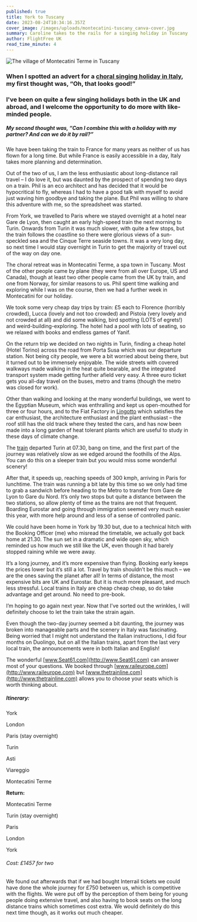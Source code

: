 ```yaml
---
published: true
title: York to Tuscany
date: 2023-08-24T10:34:16.357Z
cover_image: /images/uploads/montecatini-tuscany_canva-cover.jpg
summary: Caroline takes to the rails for a singing holiday in Tuscany
author: FlightFree UK
read_time_minute: 4
---
```

![](/images/uploads/montecatini-tuscany_canva-body.jpg "The village of Montecatini Terme in Tuscany")

### When I spotted an advert for a [choral singing holiday in Italy](http://www.choritalia.com), my first thought was, “Oh, that looks good!”

### I've been on quite a few singing holidays both in the UK and abroad, and I welcome the opportunity to do more with like-minded people.

##### My second thought was, “Can I combine this with a holiday with my partner? And can we do it by rail?” 

We have been taking the train to France for many years as neither of us has flown for a long time. But while France is easily accessible in a day, Italy takes more planning and determination. 

Out of the two of us, I am the less enthusiastic about long-distance rail travel – I do love it, but was daunted by the prospect of spending two days on a train. Phil is an eco architect and has decided that it would be hypocritical to fly, whereas I had to have a good talk with myself to avoid just waving him goodbye and taking the plane. But Phil was willing to share this adventure with me, so the spreadsheet was started.

From York, we travelled to Paris where we stayed overnight at a hotel near Gare de Lyon, then caught an early high-speed train the next morning to Turin. Onwards from Turin it was much slower, with quite a few stops, but the train follows the coastline so there were glorious views of a sun-speckled sea and the Cinque Terre seaside towns. It was a very long day, so next time I would stay overnight in Turin to get the majority of travel out of the way on day one.

The choral retreat was in Montecatini Terme, a spa town in Tuscany. Most of the other people came by plane (they were from all over Europe, US and Canada), though at least two other people came from the UK by train, and one from Norway, for similar reasons to us. Phil spent time walking and exploring while I was on the course, then we had a further week in Montecatini for our holiday.

We took some very cheap day trips by train: £5 each to Florence (horribly crowded), Lucca (lovely and not too crowded) and Pistoia (very lovely and not crowded at all) and did some walking, bird spotting (LOTS of egrets!) and weird-building-exploring. The hotel had a pool with lots of seating, so we relaxed with books and endless games of Yanif.

On the return trip we decided on two nights in Turin, finding a cheap hotel (Hotel Torino) across the road from Porta Susa which was our departure station. Not being city people, we were a bit worried about being there, but it turned out to be immensely enjoyable. The wide streets with covered walkways made walking in the heat quite bearable, and the integrated transport system made getting further afield very easy. A three euro ticket gets you all-day travel on the buses, metro and trams (though the metro was closed for work). 

Other than walking and looking at the many wonderful buildings, we went to the Egyptian Museum, which was enthralling and kept us open-mouthed for three or four hours, and to the Fiat Factory in [Lingotto](https://en.wikipedia.org/wiki/Lingotto) which satisfies the car enthusiast, the architecture enthusiast and the plant enthusiast – the roof still has the old track where they tested the cars, and has now been made into a long garden of heat tolerant plants which are useful to study in these days of climate change.

The [train](http://www.trenitalia.com) departed Turin at 07.30, bang on time, and the first part of the journey was relatively slow as we edged around the foothills of the Alps. You can do this on a sleeper train but you would miss some wonderful scenery! 

After that, it speeds up, reaching speeds of 300 kmph, arriving in Paris for lunchtime. The train was running a bit late by this time so we only had time to grab a sandwich before heading to the Metro to transfer from Gare de Lyon to Gare du Nord. It’s only two stops but quite a distance between the two stations, so allow plenty of time as the trains are not that frequent. Boarding Eurostar and going through immigration seemed very much easier this year, with more help around and less of a sense of controlled panic. 

We could have been home in York by 19.30 but, due to a technical hitch with the Booking Officer (me) who misread the timetable, we actually got back home at 21.30. The sun set in a dramatic and wide open sky, which reminded us how much we still like the UK, even though it had barely stopped raining while we were away.

It’s a long journey, and it’s more expensive than flying. Booking early keeps the prices lower but it’s still a lot. Travel by train shouldn’t be this much – we are the ones saving the planet after all! In terms of distance, the most expensive bits are UK and Eurostar. But it is much more pleasant, and much less stressful. Local trains in Italy are cheap cheap cheap, so do take advantage and get around. No need to pre-book.

I’m hoping to go again next year. Now that I’ve sorted out the wrinkles, I will definitely choose to let the train take the strain again.

Even though the two-day journey seemed a bit daunting, the journey was broken into manageable parts and the scenery in Italy was fascinating. Being worried that I might not understand the Italian instructions, I did four months on Duolingo, but on all the Italian trains, apart from the last very local train, the announcements were in both Italian and English!

The wonderful [www.Seat61.com](http://www.Seat61.com) can answer most of your questions. We booked through [www.raileurope.com](http://www.raileurope.com) but [www.thetrainline.com](http://www.thetrainline.com) allows you to choose your seats which is worth thinking about.

##### Itinerary:

York

London

Paris (stay overnight)

Turin

Asti

Viareggio

Montecatini Terme

**Return:**

Montecatini Terme

Turin (stay overnight)

Paris

London

York

###### Cost: £1457 for two

We found out afterwards that if we had bought Interrail tickets we could have done the whole journey for £750 between us, which is competitive with the flights. We were put off by the perception of them being for young people doing extensive travel, and also having to book seats on the long distance trains which sometimes cost extra. We would definitely do this next time though, as it works out much cheaper.